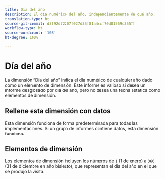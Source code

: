 ```yaml
---
title: Día del año
description: El día numérico del año, independientemente de qué año.
translation-type: ht
source-git-commit: d3f92d72207f027d35f81a4ccf70d01569c3557f
workflow-type: ht
source-wordcount: '108'
ht-degree: 100%

---
```



# Día del año

La dimensión “Día del año” indica el día numérico de cualquier año dado como un elemento de dimensión. Este informe es valioso si desea un informe desglosado por día del año, pero no desea una fecha estática como elementos de dimensión.

## Rellene esta dimensión con datos

Esta dimensión funciona de forma predeterminada para todas las implementaciones. Si un grupo de informes contiene datos, esta dimensión funciona.

## Elementos de dimensión

Los elementos de dimensión incluyen los números de `1` (1 de enero) a `366` (31 de diciembre en año bisiesto), que representan el día del año en el que se produjo la visita.
